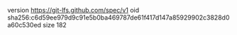 version https://git-lfs.github.com/spec/v1
oid sha256:c6d59ee979d9c91e5b0ba469787de61f417d147a85929902c3828d0a60c530ed
size 182
